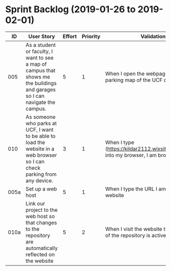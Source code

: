 # Sprint Backlog (2019-01-26 to 2019-02-01)

| ID | User Story | Effort | Priority | Validation Criteria | Owner |
|----|------------|--------|----------|---------------------|-------|
| 005 | As a student or faculty, I want to see a map of campus that shows me the buildings and garages so I can navigate the campus. | 5 | 1 | When I open the webpage, I should see a parking map of the UCF campus. | Nick P |
| 010 | As someone who parks at UCF, I want to be able to load the website in a web browser so I can check parking from any device. | 3 | 1 | When I type (https://kildar2112.wixsite.com/ucfparkingmap) into my browser, I am brought to the webpage | Nick P |
| 005a | Set up a web host | 5 | 1 | When I type the URL I am brought to the website | Nick P |
| 010a | Link our project to the web host so that changes to the repository are automatically reflected on the website | 5 | 2 | When I visit the website the most recent version of the repository is active| - |
